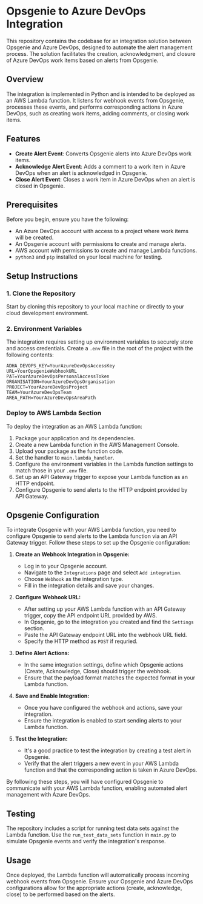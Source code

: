 # Opsgenie to Azure DevOps Integration

This repository contains the codebase for an integration solution between Opsgenie and Azure DevOps, designed to automate the alert management process. The solution facilitates the creation, acknowledgment, and closure of Azure DevOps work items based on alerts from Opsgenie.

## Overview

The integration is implemented in Python and is intended to be deployed as an AWS Lambda function. It listens for webhook events from Opsgenie, processes these events, and performs corresponding actions in Azure DevOps, such as creating work items, adding comments, or closing work items.

## Features

- **Create Alert Event**: Converts Opsgenie alerts into Azure DevOps work items.
- **Acknowledge Alert Event**: Adds a comment to a work item in Azure DevOps when an alert is acknowledged in Opsgenie.
- **Close Alert Event**: Closes a work item in Azure DevOps when an alert is closed in Opsgenie.

## Prerequisites

Before you begin, ensure you have the following:

- An Azure DevOps account with access to a project where work items will be created.
- An Opsgenie account with permissions to create and manage alerts.
- AWS account with permissions to create and manage Lambda functions.
- `python3` and `pip` installed on your local machine for testing.

## Setup Instructions

### 1. Clone the Repository

Start by cloning this repository to your local machine or directly to your cloud development environment.

### 2. Environment Variables

The integration requires setting up environment variables to securely store and access credentials. Create a `.env` file in the root of the project with the following contents:

```
ADHA_DEVOPS_KEY=YourAzureDevOpsAccessKey
URL=YourOpsgenieWebhookURL
PAT=YourAzureDevOpsPersonalAccessToken
ORGANISATION=YourAzureDevOpsOrganisation
PROJECT=YourAzureDevOpsProject
TEAM=YourAzureDevOpsTeam
AREA_PATH=YourAzureDevOpsAreaPath
```
### Deploy to AWS Lambda Section


To deploy the integration as an AWS Lambda function:

1. Package your application and its dependencies.
2. Create a new Lambda function in the AWS Management Console.
3. Upload your package as the function code.
4. Set the handler to `main.lambda_handler`.
5. Configure the environment variables in the Lambda function settings to match those in your `.env` file.
6. Set up an API Gateway trigger to expose your Lambda function as an HTTP endpoint.
7. Configure Opsgenie to send alerts to the HTTP endpoint provided by API Gateway.

## Opsgenie Configuration

To integrate Opsgenie with your AWS Lambda function, you need to configure Opsgenie to send alerts to the Lambda function via an API Gateway trigger. Follow these steps to set up the Opsgenie configuration:

1. **Create an Webhook Integration in Opsgenie:**
   - Log in to your Opsgenie account.
   - Navigate to the `Integrations` page and select `Add integration`.
   - Choose `Webhook` as the integration type.
   - Fill in the integration details and save your changes.

2. **Configure Webhook URL:**
   - After setting up your AWS Lambda function with an API Gateway trigger, copy the API endpoint URL provided by AWS.
   - In Opsgenie, go to the integration you created and find the `Settings` section.
   - Paste the API Gateway endpoint URL into the webhook URL field.
   - Specify the HTTP method as `POST` if requried.

3. **Define Alert Actions:**
   - In the same integration settings, define which Opsgenie actions (Create, Acknowledge, Close) should trigger the webhook.
   - Ensure that the payload format matches the expected format in your Lambda function.

4. **Save and Enable Integration:**
   - Once you have configured the webhook and actions, save your integration.
   - Ensure the integration is enabled to start sending alerts to your Lambda function.

5. **Test the Integration:**
   - It's a good practice to test the integration by creating a test alert in Opsgenie.
   - Verify that the alert triggers a new event in your AWS Lambda function and that the corresponding action is taken in Azure DevOps.

By following these steps, you will have configured Opsgenie to communicate with your AWS Lambda function, enabling automated alert management with Azure DevOps.

## Testing
The repository includes a script for running test data sets against the Lambda function. Use the `run_test_data_sets` function in `main.py` to simulate Opsgenie events and verify the integration's response.


## Usage
Once deployed, the Lambda function will automatically process incoming webhook events from Opsgenie. Ensure your Opsgenie and Azure DevOps configurations allow for the appropriate actions (create, acknowledge, close) to be performed based on the alerts.
